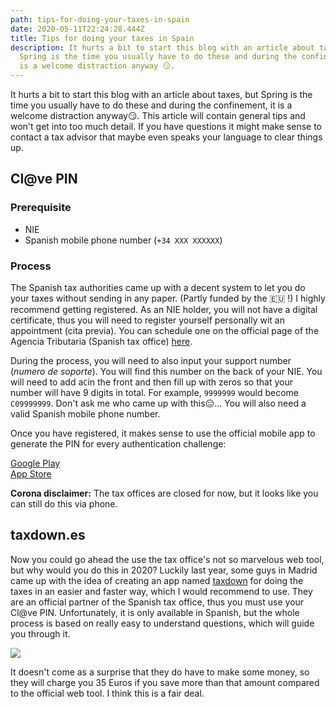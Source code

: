```yaml
---
path: tips-for-doing-your-taxes-in-spain
date: 2020-05-11T22:24:28.444Z
title: Tips for doing your taxes in Spain
description: It hurts a bit to start this blog with an article about taxes, but
  Spring is the time you usually have to do these and during the confinement, it
  is a welcome distraction anyway 😏.
---
```

It hurts a bit to start this blog with an article about taxes, but Spring is the time you usually have to do these and during the confinement, it is a welcome distraction anyway😏. This article will contain general tips and won't get into too much detail. If you have questions it might make sense to contact a tax advisor that maybe even speaks your language to clear things up.

## Cl@ve PIN

### Prerequisite

* NIE
* Spanish mobile phone number (`+34 XXX XXXXXX`)

### Process

The Spanish tax authorities came up with a decent system to let you do your taxes without sending in any paper. (Partly funded by the 🇪🇺 !) I highly recommend getting registered. As an NIE holder, you will not have a digital certificate, thus you will need to register yourself personally wit an appointment (cita previa). You can schedule one on the official page of the Agencia Tributaria (Spanish tax office) [here](https://www.agenciatributaria.es/AEAT.internet/Inicio/La_Agencia_Tributaria/Campanas/_Campanas_/_Cita_previa_/_Cita_previa_.shtml).

During the process, you will need to also input your support number (*numero de soporte*). You will find this number on the back of your NIE. You will need to add a`C`in the front and then fill up with zeros so that your number will have 9 digits in total. For example, `9999999` would become `C09999999`. Don't ask me who came up with this😑​... You will also need a valid Spanish mobile phone number.

Once you have registered, it makes sense to use the official mobile app to generate the PIN for every authentication challenge:

[Google Play](https://play.google.com/store/apps/details?id=es.aeat.pin24h&hl=en)\
[App Store](https://apps.apple.com/es/app/cl-ve-pin/id842624380)

**Corona disclaimer:** The tax offices are closed for now, but it looks like you can still do this via phone.

## taxdown.es

Now you could go ahead the use the tax office's not so marvelous web tool, but why would you do this in 2020? Luckily last year, some guys in Madrid came up with the idea of creating an app named [taxdown](http://taxdown.es) for doing the taxes in an easier and faster way, which I would recommend to use. They are an official partner of the Spanish tax office, thus you must use your Cl@ve PIN. Unfortunately, it is only available in Spanish, but the whole process is based on really easy to understand questions, which will guide you through it.

![](/assets/image-20200512002139466.png)

It doesn't come as a surprise that they do have to make some money, so they will charge you 35 Euros if you save more than that amount compared to the official web tool. I think this is a fair deal.